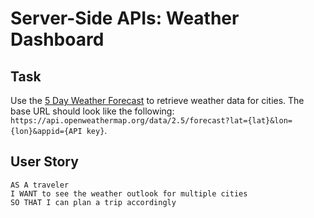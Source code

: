 # Server-Side APIs: Weather Dashboard

## Task

Use the [5 Day Weather Forecast](https://openweathermap.org/forecast5) to retrieve weather data for cities. The base URL should look like the following: `https://api.openweathermap.org/data/2.5/forecast?lat={lat}&lon={lon}&appid={API key}`. 

## User Story

```
AS A traveler
I WANT to see the weather outlook for multiple cities
SO THAT I can plan a trip accordingly
```